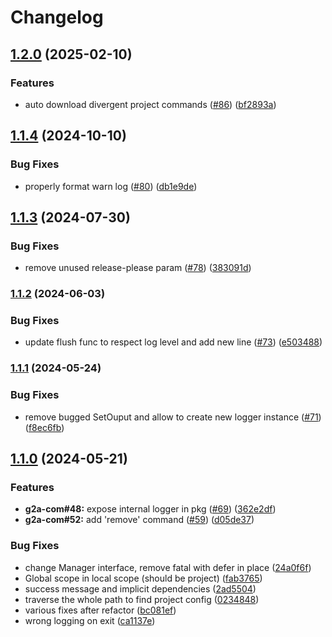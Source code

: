 # Changelog

## [1.2.0](https://github.com/g2a-com/klio/compare/v1.1.4...v1.2.0) (2025-02-10)


### Features

* auto download divergent project commands ([#86](https://github.com/g2a-com/klio/issues/86)) ([bf2893a](https://github.com/g2a-com/klio/commit/bf2893adb1b03eeb8b3efba192cc2fdbb477a78f))

## [1.1.4](https://github.com/g2a-com/klio/compare/v1.1.3...v1.1.4) (2024-10-10)


### Bug Fixes

* properly format warn log ([#80](https://github.com/g2a-com/klio/issues/80)) ([db1e9de](https://github.com/g2a-com/klio/commit/db1e9de67ae92d35fb80250c46040a4a7a916fc3))

## [1.1.3](https://github.com/g2a-com/klio/compare/v1.1.2...v1.1.3) (2024-07-30)


### Bug Fixes

* remove unused release-please param ([#78](https://github.com/g2a-com/klio/issues/78)) ([383091d](https://github.com/g2a-com/klio/commit/383091dfcca16801e4ed421d0cb640c527fb0566))

### [1.1.2](https://www.github.com/g2a-com/klio/compare/v1.1.1...v1.1.2) (2024-06-03)


### Bug Fixes

* update flush func to respect log level and add new line ([#73](https://www.github.com/g2a-com/klio/issues/73)) ([e503488](https://www.github.com/g2a-com/klio/commit/e5034886ec5411ebe2d3a59a61d87bccb465495c))

### [1.1.1](https://www.github.com/g2a-com/klio/compare/v1.1.0...v1.1.1) (2024-05-24)


### Bug Fixes

* remove bugged SetOuput and allow to create new logger instance ([#71](https://www.github.com/g2a-com/klio/issues/71)) ([f8ec6fb](https://www.github.com/g2a-com/klio/commit/f8ec6fbc62d432cb38966295c9605cbdb426c0d8))

## [1.1.0](https://www.github.com/g2a-com/klio/compare/v1.0.1...v1.1.0) (2024-05-21)


### Features

* **g2a-com#48:** expose internal logger in pkg ([#69](https://www.github.com/g2a-com/klio/issues/69)) ([362e2df](https://www.github.com/g2a-com/klio/commit/362e2df6e68838419a366acb9014076a8aac44e0))
* **g2a-com#52:** add 'remove' command ([#59](https://www.github.com/g2a-com/klio/issues/59)) ([d05de37](https://www.github.com/g2a-com/klio/commit/d05de37757853add6796a84fdfcd18f2e7519aa5))


### Bug Fixes

* change Manager interface, remove fatal with defer in place ([24a0f6f](https://www.github.com/g2a-com/klio/commit/24a0f6fd65048e5165b5fe0dec455ecab1b42c40))
* Global scope in local scope (should be project) ([fab3765](https://www.github.com/g2a-com/klio/commit/fab3765551b54a3ad0a67962cdead9ef88f03dff))
* success message and implicit dependencies ([2ad5504](https://www.github.com/g2a-com/klio/commit/2ad55047c021d3f278591243a996a350a1fdd1aa))
* traverse the whole path to find project config ([0234848](https://www.github.com/g2a-com/klio/commit/02348485061170f568eb87928a1d6e10037f24ad))
* various fixes after refactor ([bc081ef](https://www.github.com/g2a-com/klio/commit/bc081efcdf2bbb28cc39a4bbf917810f8d712943))
* wrong logging on exit ([ca1137e](https://www.github.com/g2a-com/klio/commit/ca1137e8c3ecb635709543abbf6283d3836c5a3c))
